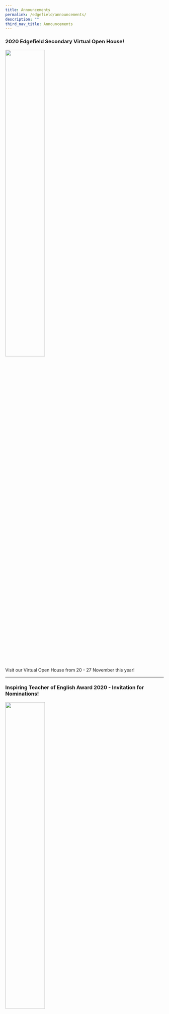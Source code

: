 ```yaml
---
title: Announcements
permalink: /edgefield/announcements/
description: ""
third_nav_title: Announcements
---
```

### 2020 Edgefield Secondary Virtual Open House!

<img src="/images/tn547d8f2e2_508.jpg" 
    style="width:50%">

Visit our Virtual Open House from 20 - 27 November this year!

---------

### Inspiring Teacher of English Award 2020 - Invitation for Nominations!

<img src="/images/tn2b8ab5d58_238.jpg" 
    style="width:50%">

Nominations for the annual Inspiring Teacher of English Awards are now open!  
  
[READ MORE](https://staging.d3jwf1tlw34213.amplifyapp.com/edgefield/announcements/nominations-for-inspiring-english-teacher-award-2020)

----------

### Outstanding Youth in Education Award (OYEA) 2020

<img src="/images/tn2ef7a8c4d_182.jpg" 
    style="width:50%">

The **Outstanding Youth in Education Award (OYEA)** seeks to recognise excellent young teachers for their youthful idealism, energy, enthusiasm and active involvement in the development of youths. Submit your nominations by 7 January 2020!

[READ MORE](https://staging.d3jwf1tlw34213.amplifyapp.com/edgefield/announcements/outstanding-youth-in-education-award-oyea-2020)

----

### President's Award for Teachers (PAT) 2020

<img src="/images/tn6fa72e9c0_178mid.jpg" 
    style="width:50%">

The **President’s Award for Teachers (PAT)** gives national recognition to experienced teachers for their dedication and hard work in developing our young! Submit your nominations by 20 January 2020!

[READ MORE](https://staging.d3jwf1tlw34213.amplifyapp.com/edgefield/announcements/presidents-award-for-teachers-2020)

------

### A Conversation with Ms Lily Lee

<img src="/images/tn6c2fcc66b_167mid.jpg" 
    style="width:50%">

Ms Lily Lee, a Geography teacher at Edgefield Secondary School, is an EdTech advocate and active contributor to the SLS Community Gallery. 

[READ MORE](https://staging.d3jwf1tlw34213.amplifyapp.com/edgefield/announcements/conversation-with-ms-lily-lee)

---

### Caring Teacher Awards (CTA) 2019

<img src="/images/tn951edab99_163.jpg" 
    style="width:50%">

The Caring Teacher Awards is a biennial event that pays tribute to teachers who show care and concern for the holistic development of their students. All nomination forms are to be submitted by 20 Oct 2019!

[READ MORE](https://staging.d3jwf1tlw34213.amplifyapp.com/edgefield/announcements/caring-teacher-awards)

-----

### Science Busking Finals 2019!

<img src="/images/tn87762a14d_162.jpg" 
    style="width:50%">

Our Science busking team has made it to top 47 to compete in the Science Busking Finals 2019! 

[READ MORE](https://staging.d3jwf1tlw34213.amplifyapp.com/edgefield/announcements/science-busking-team-2019)

-----

### The LEAP Award 2019

<img src="/images/tn0511960cb_136mid.jpg" 
    style="width:50%">

The LEAP Award recognises exceptional teachers who have made a difference in the lives of their pupils.

[READ MORE](https://staging.d3jwf1tlw34213.amplifyapp.com/edgefield/announcements/the-leap-award-2019)

-----

### OUTSTANDING HISTORY TEACHER AWARD 2019 - INVITATION FOR NOMINATIONS

<img src="/images/tn7c4db79b6_13mid.jpg" 
    style="width:50%">

The OHTA is conferred on an outstanding secondary or junior college teacher who has exhibited excellence in and made exemplary contribution to the teaching and learning of History.

[READ MORE](https://staging.d3jwf1tlw34213.amplifyapp.com/edgefield/announcements/outstanding-history-teacher-award-2019)

---

### Taekwondo National School Games Achievements 2019

<img src="/images/tna96d94a31_133.jpg" 
    style="width:50%">

After four days of hard work and sweat, EFSS students who participated in the Taekwondo National School Games bagged a total of 81 medals! 

[READ MORE](https://staging.d3jwf1tlw34213.amplifyapp.com/edgefield/announcements/taekwondo-national-school-games-2019)

----

### DISTINGUISHED CHINESE LANGUAGE TEACHER AWARD 2019 - INVITATION FOR NOMINATIONS

<img src="/images/tn5823e67dc_131.jpg" 
    style="width:50%">

**2019 年全国杰出华文教师奖提名表格 NOMINATION FORM FOR DISTINGUISHED CHINESE LANGUAGE TEACHERS AWARDS**

Give due recognition to deserving Chinese language teachers who have shown exemplary efforts towards the teaching of Chinese language and culture by nominating them!

[READ MORE](https://staging.d3jwf1tlw34213.amplifyapp.com/edgefield/announcements/distinguished-chinese-language-teacher-award-2019)

----

### OUTSTANDING COMPUTING TEACHER AWARD 2019 - INVITATION FOR NOMINATIONS

<img src="/images/tnc597c0114_130mid.jpg" 
    style="width:50%">

The Outstanding Computing Teacher Award (OCTA) 2019 recognises Computing teachers who have made outstanding and sustained contributions to Computing Education through their inspiring teaching and commitment to teacher professional development.  

[READ MORE](https://staging.d3jwf1tlw34213.amplifyapp.com/edgefield/announcements/outstanding-computing-teacher-award-2019)

----

### 20th International Elementz Science Research 2019

<img src="/images/tncb88eef55_129mid.jpg" 
    style="width:50%">

Four of our students: Teffania (4EV), Joshua Lai (4EV), Chia Hui Jing (3EC) & Xing Zengbao (3EC), took part in the 20th International Elementz Science Research Conference and Exhibition held from 8th to 11th April 2019.

[READ MORE](https://staging.d3jwf1tlw34213.amplifyapp.com/edgefield/announcements/efss-team-commended-in-20th-international-elementz-science-research-conference)

----

### INSPIRING TEACHER OF ENGLISH AWARD 2019 - INVITATION FOR NOMINATIONS

<img src="/images/tnd45c514b0_128mid.jpg" 
    style="width:50%">

Nominations for the annual Inspiring Teacher of English awards are now open.  
  
[READ MORE](https://staging.d3jwf1tlw34213.amplifyapp.com/edgefield/announcements/inspiring-teacher-of-english-award-2019-invitation-for-nominations)

---

### Bronze award in SIBF

<img src="/images/tn79efccb57_127mid.jpg" 
    style="width:50%">

The Singapore International Band Festival (SIBF) was held yesterday, 27 July and we would like to congratulate our Concert Band members for obtaining the bronze award!   
  
[READ MORE](https://staging.d3jwf1tlw34213.amplifyapp.com/edgefield/announcements/bronze-award-in-sibf)

---

### Congratulations to 3 of our students from Taekwondo being awarded the Peter Lim Scholarship

<img src="/images/tn3ef13b854_126mid.jpg" 
    style="width:50%">

Congratulations to 3 of our students from Taekwondo – Cassandra, Nicole, and Iszafi – for each being awarded the Peter Lim Scholarship!  
 
[READ MORE](https://staging.d3jwf1tlw34213.amplifyapp.com/edgefield/announcements/congratulations-to-3-of-our-students-from-taekwondo-being-awarded)

----

### Congratulations to Loh Chun Mun, our alumnus, for being awarded the Microsoft Gold Medal as well as Microsoft Award for Outstanding Project Work.

<img src="/images/tn6410763e3_125mid.jpg" 
    style="width:50%">
		
Mr Chang Ching, whom Chun Mun regards as having played a pivotal role in developing his love for Mathematics, was invited to attend his graduation ceremony at Nanyang Polytechnic.  
  
[READ MORE](https://staging.d3jwf1tlw34213.amplifyapp.com/edgefield/announcements/congratulations-to-loh-chun-mun-our-alumnus-for-being-awarded-the)

----

### It’s Edgefield Cares Week (16 – 20 April 2018 )!

<img src="/images/tna8a24e541_124.jpg" 
    style="width:50%">
		
In conjunction with the Singapore Kindness Movement, and also to build a spirit of Compassionate Leadership in the school community,   
  
[READ MORE](https://staging.d3jwf1tlw34213.amplifyapp.com/edgefield/announcements/it-s-edgefield-cares-week-16-20-april-2018)

----

### Learning for Life Programme – Character Education Talk on 15 May

<img src="/images/tn08fa7cc87_123mid.jpg" 
    style="width:50%">

A Character Education talk was conducted on the 15 May. With the support of SportSG, we are happy to have our national basketball player, Ng Hanbin, to speak to the school about resilience and excellence.

[READ MORE](https://staging.d3jwf1tlw34213.amplifyapp.com/edgefield/announcements/learning-for-life-programme-character-education-talk-on-15-may)

---

### Modern Dance CCA – 5th in the Divisional Finals of Super24 Dance Competition @ Our Tampines Hub

<img src="/images/tn96614247f_122mid.jpg" 
    style="width:50%">

Super 24 is a dance showcase competition to showcase dance talents and team unity. It emphasizes teamwork and ingenuity. Teams are to consist of exactly 24 members, dancing within a confined 8 by 8 metre square and performing a strictly 90-second routine.    
  
[READ MORE](https://staging.d3jwf1tlw34213.amplifyapp.com/edgefield/announcements/modern-dance-cca-5th-in-the-divisional-finals-of-super24-dance-competition)